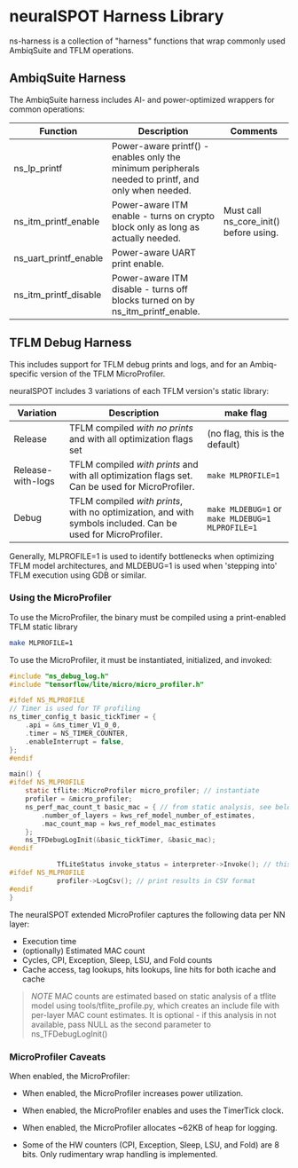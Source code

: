 # neuralSPOT Harness Library

ns-harness is a collection of "harness" functions that wrap commonly used AmbiqSuite and TFLM operations.



## AmbiqSuite Harness

The AmbiqSuite harness includes AI- and power-optimized wrappers for common operations:

| Function              | Description                                                  | Comments                               |
| --------------------- | ------------------------------------------------------------ | -------------------------------------- |
| ns_lp_printf          | Power-aware printf() - enables only the minimum peripherals needed to printf, and only when needed. |                                        |
| ns_itm_printf_enable  | Power-aware ITM enable - turns on crypto block only as long as actually needed. | Must call ns_core_init() before using. |
| ns_uart_printf_enable | Power-aware UART print enable.                               |                                        |
| ns_itm_printf_disable | Power-aware ITM disable - turns off blocks turned on by ns_itm_printf_enable. |                                        |

## TFLM Debug Harness

This includes support for TFLM debug prints and logs, and for an Ambiq-specific version of the TFLM MicroProfiler.

neuralSPOT includes 3 variations of each TFLM version's static library:

| Variation         | Description                                                  | make flag                                        |
| ----------------- | ------------------------------------------------------------ | ------------------------------------------------ |
| Release           | TFLM compiled _with no prints_ and with all optimization flags set | (no flag, this is the default)                   |
| Release-with-logs | TFLM compiled _with prints_ and with all optimization flags set. Can be used for MicroProfiler. | `make MLPROFILE=1`                               |
| Debug             | TFLM compiled _with prints_, with no optimization, and with symbols included. Can be used for MicroProfiler. | `make MLDEBUG=1` or `make MLDEBUG=1 MLPROFILE=1` |

Generally, MLPROFILE=1 is used to identify bottlenecks when optimizing TFLM model architectures, and MLDEBUG=1 is used when 'stepping into' TFLM execution using GDB or similar.

### Using the MicroProfiler

To use the MicroProfiler, the binary must be compiled using a print-enabled TFLM static library

```bash
make MLPROFILE=1
```

To use the MicroProfiler, it must be instantiated, initialized, and invoked:

```c
#include "ns_debug_log.h"
#include "tensorflow/lite/micro/micro_profiler.h"

#ifdef NS_MLPROFILE
// Timer is used for TF profiling
ns_timer_config_t basic_tickTimer = {
    .api = &ns_timer_V1_0_0,
    .timer = NS_TIMER_COUNTER,
    .enableInterrupt = false,
};
#endif

main() {
#ifdef NS_MLPROFILE
    static tflite::MicroProfiler micro_profiler; // instantiate
    profiler = &micro_profiler;
    ns_perf_mac_count_t basic_mac = { // from static analysis, see below
        .number_of_layers = kws_ref_model_number_of_estimates,
        .mac_count_map = kws_ref_model_mac_estimates
    };
    ns_TFDebugLogInit(&basic_tickTimer, &basic_mac);
#endif

            TfLiteStatus invoke_status = interpreter->Invoke(); // this is being profiled
#ifdef NS_MLPROFILE
            profiler->LogCsv(); // print results in CSV format
#endif
}
```

The neuralSPOT extended MicroProfiler captures the following data per NN layer:

- Execution time
- (optionally) Estimated MAC count
- Cycles, CPI, Exception, Sleep, LSU, and Fold counts
- Cache access, tag lookups, hits lookups, line hits for both icache and cache

> *NOTE* MAC counts are estimated based on static analysis of a tflite model using
> tools/tflite_profile.py, which creates an include file with per-layer MAC count
> estimates. It is optional - if this analysis in not available, pass NULL as the
> second parameter to ns_TFDebugLogInit()

### MicroProfiler Caveats

When enabled, the MicroProfiler:

- When enabled, the MicroProfiler increases power utilization.

- When enabled, the MicroProfiler enables and uses the TimerTick clock.

- When enabled, the MicroProfiler allocates ~62KB of heap for logging.

- Some of the HW counters (CPI, Exception, Sleep, LSU, and Fold) are 8 bits. Only rudimentary wrap handling is implemented.
